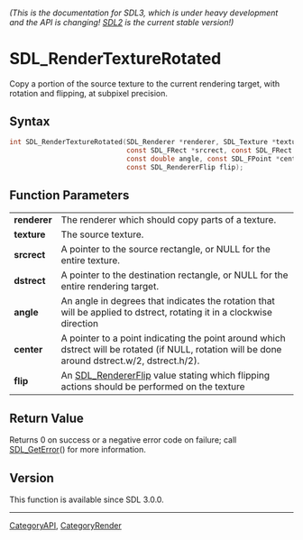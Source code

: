 ###### (This is the documentation for SDL3, which is under heavy development and the API is changing! [SDL2](https://wiki.libsdl.org/SDL2/) is the current stable version!)
# SDL_RenderTextureRotated

Copy a portion of the source texture to the current rendering target, with rotation and flipping, at subpixel precision.

## Syntax

```c
int SDL_RenderTextureRotated(SDL_Renderer *renderer, SDL_Texture *texture,
                             const SDL_FRect *srcrect, const SDL_FRect *dstrect,
                             const double angle, const SDL_FPoint *center,
                             const SDL_RendererFlip flip);

```

## Function Parameters

|                  |                                                                                                                                                  |
| ---------------- | ------------------------------------------------------------------------------------------------------------------------------------------------ |
| **renderer**     | The renderer which should copy parts of a texture.                                                                                               |
| **texture**      | The source texture.                                                                                                                              |
| **srcrect**      | A pointer to the source rectangle, or NULL for the entire texture.                                                                               |
| **dstrect**      | A pointer to the destination rectangle, or NULL for the entire rendering target.                                                                 |
| **angle**        | An angle in degrees that indicates the rotation that will be applied to dstrect, rotating it in a clockwise direction                            |
| **center**       | A pointer to a point indicating the point around which dstrect will be rotated (if NULL, rotation will be done around dstrect.w/2, dstrect.h/2). |
| **flip**         | An [SDL_RendererFlip](SDL_RendererFlip) value stating which flipping actions should be performed on the texture                                  |

## Return Value

Returns 0 on success or a negative error code on failure; call
[SDL_GetError](SDL_GetError)() for more information.

## Version

This function is available since SDL 3.0.0.

----
[CategoryAPI](CategoryAPI), [CategoryRender](CategoryRender)


